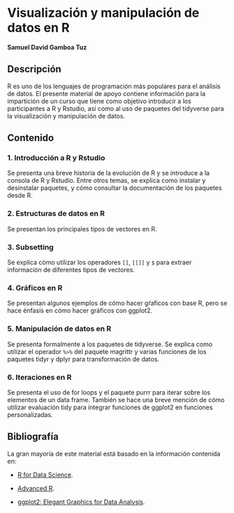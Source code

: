 
# Visualización y manipulación de datos en R
**Samuel David Gamboa Tuz**

## Descripción

R es uno de los lenguajes de programación más populares para el análisis de datos.
El presente material de apoyo contiene información para la impartición de un curso
que tiene como objetivo introducir a los participantes a R y Rstudio, así como al
uso de paquetes del tidyverse para la visualización y manipulación de datos.

## Contenido

### 1. Introducción a R y Rstudio
Se presenta una breve historia de la evolución de R y se introduce a la consola
de R y Rstudio. Entre otros temas, se explica como instalar y desinstalar paquetes,
y cómo consultar la documentación de los paquetes desde R.

### 2. Estructuras de datos en R
Se presentan los principales tipos de vectores en R.

### 3. Subsetting
Se explica cómo utilizar los operadores `[]`, `[[]]` y `$` para extraer información
de diferentes tipos de vectores.

### 4. Gráficos en R
Se presentan algunos ejemplos de cómo hacer gŕaficos con base R, pero se hace énfasis
en cómo hacer gráficos con  ggplot2.

### 5. Manipulación de datos en R
Se presenta formalmente a los paquetes de tidyverse. Se explica como utilizar
el operador `%>%` del paquete magrittr y varias funciones de los paquetes
tidyr y dplyr para transformación de datos.

### 6. Iteraciones en R
Se presenta el uso de for loops y el paquete purrr para iterar sobre los
elementos de un data frame. También se hace una breve mención de cómo utilizar
evaluación tidy para integrar funciones de ggplot2 en funciones personalizadas.

## Bibliografía

La gran mayoría de este material está basado en la información contenida en:

+ [R for Data Science](https://r4ds.had.co.nz/).

+ [Advanced R](https://adv-r.hadley.nz/).

+ [ggplot2: Elegant Graphics for Data Analysis](https://ggplot2-book.org/).








